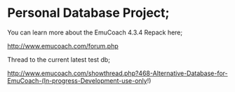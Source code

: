 Personal Database Project;
==========

You can learn more about the EmuCoach 4.3.4 Repack here; 

http://www.emucoach.com/forum.php

Thread to the current latest test db;

http://www.emucoach.com/showthread.php?468-Alternative-Database-for-EmuCoach-(In-progress-Development-use-only!)
